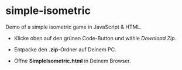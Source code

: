 # simple-isometric
Demo of a simple isometric game in JavaScript &amp; HTML.

+ Klicke oben auf den grünen Code-Button und wähle *Download Zip*.

+ Entpacke den **.zip**-Ordner auf Deinem PC.

+ Öffne **SimpleIsometric.html** in Deinem Browser.
